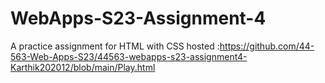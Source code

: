 # WebApps-S23-Assignment-4
A practice assignment for HTML with CSS
hosted :https://github.com/44-563-Web-Apps-S23/44563-webapps-s23-assignment4-Karthik202012/blob/main/Play.html